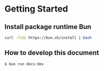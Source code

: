 # Getting Started

## Install package runtime Bun
```bash
curl -fsSL https://bun.sh/install | bash
```

## How to develop this document
```bash
$ bun run docs:dev
```
